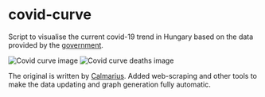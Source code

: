 # covid-curve
Script to visualise the current covid-19 trend in Hungary based on the data provided by the [government](https://koronavirus.gov.hu/hirek).

![Covid curve image](https://i.imgur.com/pTwse8g.png)
![Covid curve deaths image](https://i.imgur.com/xH9roHn.png)

The original is written by [Calmarius](https://github.com/Calmarius). Added web-scraping and other tools to make the data updating and graph generation fully automatic.
